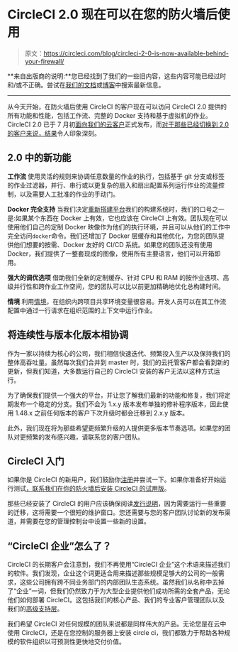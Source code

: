 # CircleCI 2.0 现在可以在您的防火墙后使用

> 原文：<https://circleci.com/blog/circleci-2-0-is-now-available-behind-your-firewall/>

**来自出版商的说明:**您已经找到了我们的一些旧内容，这些内容可能已经过时和/或不正确。尝试在[我们的文档](https://circleci.com/docs/)或[博客](https://circleci.com/blog/)中搜索最新信息。

* * *

从今天开始，在防火墙后使用 CircleCI 的客户现在可以访问 CircleCI 2.0 提供的所有功能和性能，包括工作流、完整的 Docker 支持和基于虚拟机的作业。CircleCI 2.0 已于 7 月初[面向我们的云客户](https://circleci.com/blog/launching-today-circleci-2-0-reaches-general-availability/)正式发布，而[对于那些已经切换到 2.0 的客户来说，结果](https://twitter.com/i/moments/877210697834184704)令人印象深刻。

## 2.0 中的新功能

**工作流**
使用灵活的规则来协调任意数量的作业的执行，包括基于 git 分支或标签的作业过滤器，并行、串行或以更复杂的扇入和扇出配置系列运行作业的流量控制，以及需要人工批准的作业的手动门。

**Docker 完全支持**
当我们决定[重新搭建平台](https://circleci.com/blog/why-we-broke-our-philosophical-vows-to-bring-you-circleci-2-0/)我们的构建系统时，我们的口号之一是:如果某个东西在 Docker 上有效，它也应该在 CircleCI 上有效。团队现在可以使用他们自己的定制 Docker 映像作为他们的执行环境，并且可以从他们的工作中完全访问`docker`命令。我们还增加了 Docker 层缓存和其他优化，为您的团队提供他们想要的按需、Docker 友好的 CI/CD 系统。如果您的团队还没有使用 Docker，我们提供了一整套现成的图像，使用所有主要语言，他们可以开箱即用。

**强大的调优选项**
借助我们全新的定制缓存、针对 CPU 和 RAM 的按作业选项、高级并行性和跨作业工作空间，您的团队可以比以前更加精确地优化总构建时间。

**情境**
利用[情境](https://circleci.com/docs/contexts/)，在组织内跨项目共享环境变量很容易。开发人员可以在其工作流配置中通过一行请求在组织范围的上下文中运行作业。

## 将连续性与版本化版本相协调

作为一家以持续为核心的公司，我们相信快速迭代、频繁投入生产以及保持我们的整体高吞吐量。虽然每次我们合并到 master 时，我们的云托管客户都会看到新的更新，但我们知道，大多数运行自己的 CircleCI 安装的客户无法以这种方式运行。

为了确保我们提供一个强大的平台，并让您了解我们最新的功能和修复，我们将定期发布一个稳定的分支。我们不会为 1.x.y 版本发布单独的修补程序版本，因此使用 1.48.x 之前任何版本的客户下次升级时都会迁移到 2.x.y 版本。

此外，我们现在将为那些希望更频繁升级的人提供更多版本节奏选项。如果您的团队对更频繁的发布感兴趣，请联系您的客户团队。

## CircleCI 入门

如果你是 CircleCI 的新用户，我们鼓励你[注册](https://circleci.com/signup/)并尝试一下。如果你准备好开始运行测试[，联系我们在你的防火墙后安装 CircleCI 的试用版](https://circleci.com/contact-us/)。

那些已经安装了 CircleCI 的用户应该确保阅读[发行说明](https://circleci.com/server/changelog/)，因为需要运行一些重要的迁移，这将需要一个很短的维护窗口。您还需要与您的客户团队讨论新的发布渠道，并需要在您的管理控制台中设置一些新的设置。

## “CircleCI 企业”怎么了？

CircleCI 的长期客户会注意到，我们不再使用“CircleCI 企业”这个术语来描述我们的软件。我们发现，企业这个词更适合用来描述那些规模足够大的公司的一般需求，这些公司拥有跨不同业务部门的内部团队生态系统。虽然我们从名称中去掉了“企业”一词，但我们仍然致力于为大型企业提供他们成功所需的全套产品，无论他们如何部署 CircleCI。这包括我们的核心产品、我们的专业客户管理团队以及我们的[高级支持层](https://circleci.com/support/plans/)。

我们希望 CircleCI 对任何规模的团队来说都是同样伟大的产品。无论您是在云中使用 CircleCI，还是在您控制的服务器上安装 circle ci，我们都致力于帮助各种规模的软件组织以可预测性更快地交付价值。